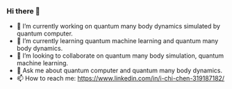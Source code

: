 ### Hi there 👋

<!--
**ichen17/ichen17** is a ✨ _special_ ✨ repository because its `README.md` (this file) appears on your GitHub profile.
-->


- 🔭 I’m currently working on quantum many body dynamics simulated by quantum computer.
- 🌱 I’m currently learning quantum machine learning and quantum many body dynamics.
- 👯 I’m looking to collaborate on quantum many body simulation, quantum machine learning.
- 💬 Ask me about quantum computer and quantum many body dynamics.
- 📫 How to reach me: https://www.linkedin.com/in/i-chi-chen-319187182/

